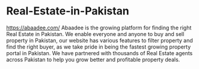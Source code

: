 # Real-Estate-in-Pakistan
https://abaadee.com/   Abaadee is the growing platform for finding the right Real Estate in Pakistan. We enable everyone and anyone to buy and sell property in Pakistan, our website has various features to filter property and find the right buyer, as we take pride in being the fastest growing property portal in Pakistan. We have partnered with thousands of Real Estate agents across Pakistan to help you grow better and profitable property deals.
